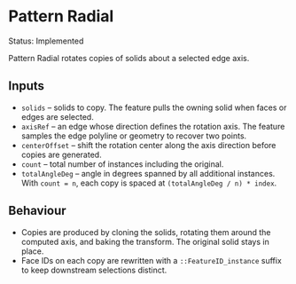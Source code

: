 # Pattern Radial

Status: Implemented

Pattern Radial rotates copies of solids about a selected edge axis.

## Inputs
- `solids` – solids to copy. The feature pulls the owning solid when faces or edges are selected.
- `axisRef` – an edge whose direction defines the rotation axis. The feature samples the edge polyline or geometry to recover two points.
- `centerOffset` – shift the rotation center along the axis direction before copies are generated.
- `count` – total number of instances including the original.
- `totalAngleDeg` – angle in degrees spanned by all additional instances. With `count = n`, each copy is spaced at `(totalAngleDeg / n) * index`.

## Behaviour
- Copies are produced by cloning the solids, rotating them around the computed axis, and baking the transform. The original solid stays in place.
- Face IDs on each copy are rewritten with a `::FeatureID_instance` suffix to keep downstream selections distinct.
